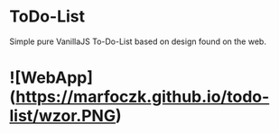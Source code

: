 # ToDo-List

Simple pure VanillaJS To-Do-List based on design found on the web.

# ![WebApp] (https://marfoczk.github.io/todo-list/wzor.PNG)
